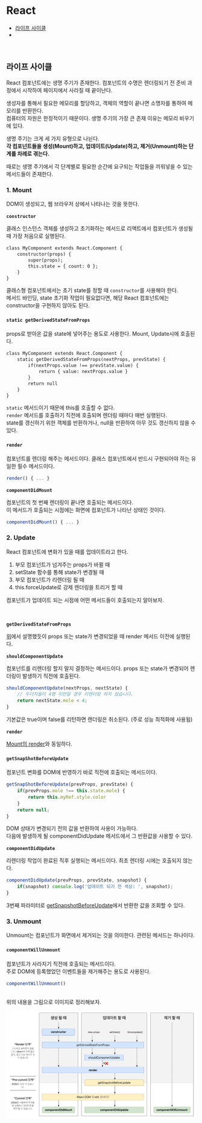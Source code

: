 # React

- [라이프 사이클](#라이프-사이클)
- []()

<br/>

## 라이프 사이클
React 컴포넌트에는 생명 주기가 존재한다. 컴포넌트의 수명은 렌더링되기 전 준비 과정에서 시작하여 페이지에서 사라질 때 끝이난다.

생성자를 통해서 필요한 메모리를 할당하고, 객체의 역할이 끝나면 소명자를 통하여 메모리를 반환한다. <br/> 컴퓨터의 자원은 한정적이기 때문이다. 생명 주기의 가장 큰 존재 이유는 메모리 비우기에 있다.

생명 주기는 크게 세 가지 유형으로 나뉜다.<br/>
**각 컴포넌트들을 생성(Mount)하고, 업데이트(Update)하고, 제거(Unmount)하는 단계를 차례로 겪는다.**

때로는 생명 주기에서 각 단계별로 필요한 순간에 요구되는 작업들을 끼워넣을 수 있는 메서드들이 존재한다.


### 1. Mount
DOM이 생성되고, 웹 브라우저 상에서 나타나는 것을 뜻한다.

**`constructor`**

클래스 인스턴스 객체를 생성하고 초기화하는 메서드로 리액트에서 컴포넌트가 생성될 때 가장 처음으로 실행된다.
```JSX
class MyComponent extends React.Component {
    constructor(props) {
        super(props);
        this.state = { count: 0 };
    }
}
```
클래스형 컴포넌트에서는 초기 state를 정할 때 `constructor`를 사용해야 한다.<br/>
메서드 바인딩, state 초기화 작업이 필요없다면, 해당 React 컴포넌트에는 constructor을 구현하지 않아도 된다.

#### `static getDerivedStateFromProps`

props로 받아온 값을 state에 넣어주는 용도로 사용한다. Mount, Update시에 호출된다.
```JSX
class MyComponent extends React.Component {
    static getDerivedStateFromProps(nextProps, prevState) {
        if(nextProps.value !== prevState.value) {
            return { value: nextProps.value }
        }
        return null
    }
}
```
`static` 메서드이기 때문에 this를 호출할 수 없다. <br/>
`render` 메서드를 호출하기 직전에 호출되며 렌더링 때마다 매번 실행된다. <br/>
state를 갱신하기 위한 객체를 반환하거나, null을 반환하여 아무 것도 갱신하지 않을 수 있다.

#### `render`

컴포넌트를 렌더링 해주는 메서드이다.
클래스 컴포넌트에서 반드시 구현되어야 하는 유일한 필수 메서드이다.
```jsx
render() { ... }
```


**`componentDidMount`**

컴포넌트의 첫 번째 렌더링이 끝나면 호출되는 메서드이다.<br/>
이 메서드가 호출되는 시점에는 화면에 컴포넌트가 나타난 상태인 것이다.
```jsx
componentDidMount() { ... }
```

### 2. Update
React 컴포넌트에 변화가 있을 때를 업데이트라고 한다.

1. 부모 컴포넌트가 넘겨주는 props가 바뀔 때
2. setState 함수를 통해 state가 변경될 때
3. 부모 컴포넌트가 리렌더링 될 때
4. this.forceUpdate로 강제 렌더링을 트리거 할 때

컴포넌트가 업데이트 되는 시점에 어떤 메서드들이 호출되는지 알아보자.

<br/>

**`getDerivedStateFromProps`**

[위](#static-getderivedstatefromprops)에서 설명했듯이 props 또는 state가 변경되었을 때 render 메서드 이전에 실행된다.

**`shouldComponentUpdate`**

컴포넌트를 리렌더링 할지 말지 결정하는 메서드이다.
props 또는 state가 변경되어 렌더링이 발생하기 직전에 호출된다.
```jsx
shouldComponentUpdate(nextProps, nextState) { 
    // 두더지들이 4명 미만일 경우 리렌더링 하지 않습니다.
    return nextState.mole < 4;
}
```
기본값은 true이며 false를 리턴하면 렌더링은 취소된다. (주로 성능 최적화에 사용됨)

**`render`**

[Mount의 render](#render)와 동일하다.

#### `getSnapShotBeforeUpdate`

컴포넌트 변화를 DOM에 반영하기 바로 직전에 호출되는 메서드이다.
```jsx
getSnapShotBeforeUpdate(prevProps, prevState) {
    if(prevProps.mole !== this.state.mole) {
        return this.myRef.style.color
    }
    return null;
}
```
DOM 상태가 변경되기 전의 값을 반환하여 사용이 가능하다. <br/>
다음에 발생하게 될 componentDidUpdate 메서드에서 그 반환값을 사용할 수 있다.

**`componentDidUpdate`**

리렌더링 작업이 완료된 직후 실행되는 메서드이다.
최초 렌더링 시에는 호출되지 않는다.
```jsx
componentDidUpdate(prevProps, prevState, snapshot) { 
    if(snapshot) console.log('업데이트 되기 전 색상: ', snapshot);
}
```
3번째 파라미터로 [getSnapshotBeforeUpdate](#getsnapshotbeforeupdate)에서 반환한 값을 조회할 수 있다.

### 3. Unmount
Unmount는 컴포넌트가 화면에서 제거되는 것을 의미한다. 관련된 메서드는 하나이다.

#### `componentWillUnmount`

컴포넌트가 사라지기 직전에 호출되는 메서드이다.<br/>
주로 DOM에 등록했었던 이벤트들을 제거해주는 용도로 사용된다.
```jsx
componentWillUnmount()
```

<br/>
위의 내용을 그림으로 이미지로 정리해보자.

![컴포넌트 생명 주기](./images/life-cycle.png)

